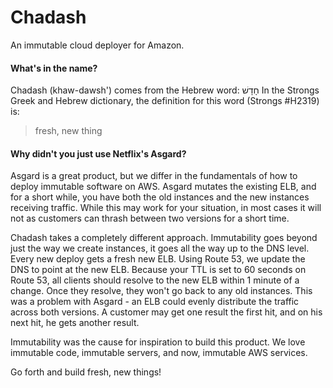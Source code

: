 # Chadash
An immutable cloud deployer for Amazon.

#### What's in the name?
Chadash (khaw-dawsh') comes from the Hebrew word: חָדָשׁ
In the Strongs Greek and Hebrew dictionary, the definition for this word (Strongs #H2319) is:
> fresh, new thing

#### Why didn't you just use Netflix's Asgard?

Asgard is a great product, but we differ in the fundamentals of how to deploy immutable software on AWS. Asgard mutates
the existing ELB, and for a short while, you have both the old instances and the new instances receiving traffic. While
this may work for your situation, in most cases it will not as customers can thrash between two versions for a
short time.

Chadash takes a completely different approach. Immutability goes beyond just the way we create instances, it goes all the way up to
the DNS level. Every new deploy gets a fresh new ELB. Using Route 53, we update the DNS to point at the new ELB.
Because your TTL is set to 60 seconds on Route 53, all clients should resolve to the new ELB within 1 minute of a change.
Once they resolve, they won't go back to any old instances. This was a problem with Asgard - an ELB could evenly
distribute the traffic across both versions. A customer may get one result the first hit, and on his next hit, he gets
another result.

Immutability was the cause for inspiration to build this product. We love immutable code, immutable servers, and now,
immutable AWS services.

Go forth and build fresh, new things!
